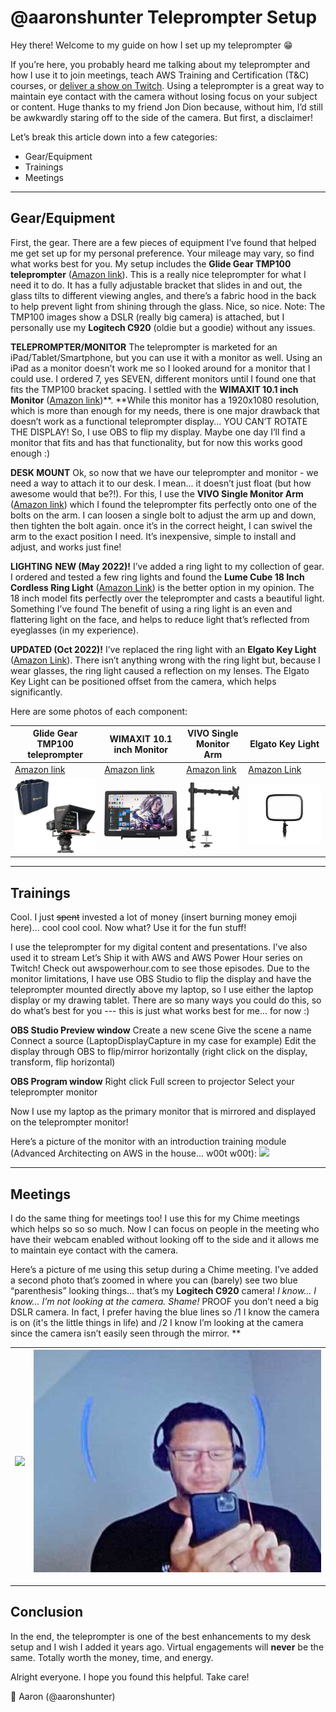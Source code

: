 # @aaronshunter Teleprompter Setup

Hey there! Welcome to my guide on how I set up my teleprompter 😁 

If you’re here, you probably heard me talking about my teleprompter and how I use it to join meetings, teach AWS Training and Certification (T&C) courses, or [deliver a show on Twitch](https://awspowerhour.com/). Using a teleprompter is a great way to maintain eye contact with the camera without losing focus on your subject or content. Huge thanks to my friend Jon Dion because, without him, I’d still be awkwardly staring off to the side of the camera. But first, a disclaimer!

Let’s break this article down into a few categories:

* Gear/Equipment
* Trainings
* Meetings

* * *

## Gear/Equipment

First, the gear. There are a few pieces of equipment I’ve found that helped me get set up for my personal preference. Your mileage may vary, so find what works best for you. My setup includes the **Glide Gear TMP100 teleprompter** ([Amazon link](https://www.amazon.com/dp/B019AJOLEM/ref=cm_sw_r_oth_api_glt_fabc_KYZ051F01PBNC818DNTS?pldnSite=1)). This is a really nice teleprompter for what I need it to do. It has a fully adjustable bracket that slides in and out, the glass tilts to different viewing angles, and there’s a fabric hood in the back to help prevent light from shining through the glass. Nice, so nice. Note: The TMP100 images show a DSLR (really big camera) is attached, but I personally use my **Logitech C920** (oldie but a goodie) without any issues. 

**TELEPROMPTER/MONITOR**
The teleprompter is marketed for an iPad/Tablet/Smartphone, but you can use it with a monitor as well. Using an iPad as a monitor doesn’t work me so I looked around for a monitor that I could use. I ordered 7, yes SEVEN, different monitors until I found one that fits the TMP100 bracket spacing. I settled with the **WIMAXIT 10.1 inch Monitor** ([Amazon link](https://www.amazon.com/dp/B074JWQ57Y/ref=cm_sw_r_oth_api_glt_fabc_915M9SZWG2EZTKQQQB4S?pldnSite=1))**. **While this monitor has a 1920x1080 resolution, which is more than enough for my needs, there is one major drawback that doesn’t work as a functional teleprompter display... YOU CAN’T ROTATE THE DISPLAY! So, I use OBS to flip my display. Maybe one day I’ll find a monitor that fits and has that functionality, but for now this works good enough :)

**DESK MOUNT**
Ok, so now that we have our teleprompter and monitor - we need a way to attach it to our desk. I mean... it doesn’t just float (but how awesome would that be?!). For this, I use the **VIVO Single Monitor Arm** ([Amazon link](https://www.amazon.com/dp/B00B21TLQU/ref=cm_sw_r_oth_api_glt_fabc_FDFK7S75MF2DCM7RHVJW?_encoding=UTF8&pldnSite=1&th=1)) which I found the teleprompter fits perfectly onto one of the bolts on the arm. I can loosen a single bolt to adjust the arm up and down, then tighten the bolt again. once it’s in the correct height, I can swivel the arm to the exact position I need. It’s inexpensive, simple to install and adjust, and works just fine!

**LIGHTING**
**NEW (May 2022)!** I’ve added a ring light to my collection of gear. I ordered and tested a few ring lights and found the **Lume Cube 18 Inch Cordless Ring Light** ([Amazon Link](https://www.amazon.com/gp/product/B08WWGRN2Y/?th=1)) is the better option in my opinion. The 18 inch model fits perfectly over the teleprompter and casts a beautiful light. Something I’ve found The benefit of using a ring light is an even and flattering light on the face, and helps to reduce light that’s reflected from eyeglasses (in my experience). 

**UPDATED (Oct 2022)!** I’ve replaced the ring light with an **Elgato Key Light** ([Amazon Link](https://www.amazon.com/Elgato-Key-Light-Professional-App-Enabled/dp/B07L755X9G?th=1)). There isn’t anything wrong with the ring light but, because I wear glasses, the ring light caused a reflection on my lenses. The Elgato Key Light can be positioned offset from the camera, which helps significantly. 

Here are some photos of each component:

|**Glide Gear TMP100 teleprompter**	|**WIMAXIT 10.1 inch Monitor**	|**VIVO Single Monitor Arm**	|**Elgato Key Light**	|
|---	|---	|---	|---	|
|[Amazon link](https://www.amazon.com/dp/B019AJOLEM/ref=cm_sw_r_oth_api_glt_fabc_KYZ051F01PBNC818DNTS?pldnSite=1)	|[Amazon link](https://www.amazon.com/dp/B074JWQ57Y/ref=cm_sw_r_oth_api_glt_fabc_915M9SZWG2EZTKQQQB4S?pldnSite=1)	|[Amazon link](https://www.amazon.com/dp/B00B21TLQU/ref=cm_sw_r_oth_api_glt_fabc_FDFK7S75MF2DCM7RHVJW?_encoding=UTF8&pldnSite=1&th=1)	|[Amazon Link](https://www.amazon.com/Elgato-Key-Light-Professional-App-Enabled/dp/B07L755X9G)	|
|![](https://raw.githubusercontent.com/aaronshunter/public/main/teleprompter/image%20(2).png)	|![](https://raw.githubusercontent.com/aaronshunter/public/main/teleprompter/image%20(3).png)	|![](https://raw.githubusercontent.com/aaronshunter/public/main/teleprompter/image%20(4).png)	|![](https://raw.githubusercontent.com/aaronshunter/public/main/teleprompter/image%20(8).png)	|



* * *

## Trainings

Cool. I just ~~spent~~ invested a lot of money (insert burning money emoji here)... cool cool cool. Now what? Use it for the fun stuff! 

I use the teleprompter for my digital content and presentations. I’ve also used it to stream Let’s Ship it with AWS and AWS Power Hour series on Twitch! Check out awspowerhour.com to see those episodes. Due to the monitor limitations, I have use OBS Studio to flip the display and have the teleprompter mounted directly above my laptop, so I use either the laptop display or my drawing tablet. There are so many ways you could do this, so do what’s best for you --- this is just what works best for me... for now :) 

**OBS Studio Preview window**
Create a new scene
Give the scene a name
Connect a source (LaptopDisplayCapture in my case for example)
Edit the display through OBS to flip/mirror horizontally (right click on the display, transform, flip horizontal)

**OBS Program window**
Right click 
Full screen to projector
Select your teleprompter monitor

Now I use my laptop as the primary monitor that is mirrored and displayed on the teleprompter monitor!

Here’s a picture of the monitor with an introduction training module (Advanced Architecting on AWS in the house... w00t w00t):
![](https://github.com/aaronshunter/public/blob/main/teleprompter/image%20(9).png)
* * *

## Meetings

I do the same thing for meetings too! I use this for my Chime meetings which helps so so so much. Now I can focus on people in the meeting who have their webcam enabled without looking off to the side and it allows me to maintain eye contact with the camera. 

Here’s a picture of me using this setup during a Chime meeting. I’ve added a second photo that’s zoomed in where you can (barely) see two blue “parenthesis” looking things... that’s my **Logitech C920** camera! *I know... I know... I’m not looking at the camera. Shame!* PROOF you don’t need a big DSLR camera. In fact, I prefer having the blue lines so /1 I know the camera is on (it's the little things in life) and /2 I know I’m looking at the camera since the camera isn’t easily seen through the mirror. ** 

|![](images/monitor-with-aaron.png) | ![](images/logitech-c920.png) |
|---|---|
* * *

## Conclusion

In the end, the teleprompter is one of the best enhancements to my desk setup and I wish I added it years ago. Virtual engagements will **never** be the same. Totally worth the money, time, and energy. 

Alright everyone. I hope you found this helpful. Take care!  

👋 Aaron (@aaronshunter)
